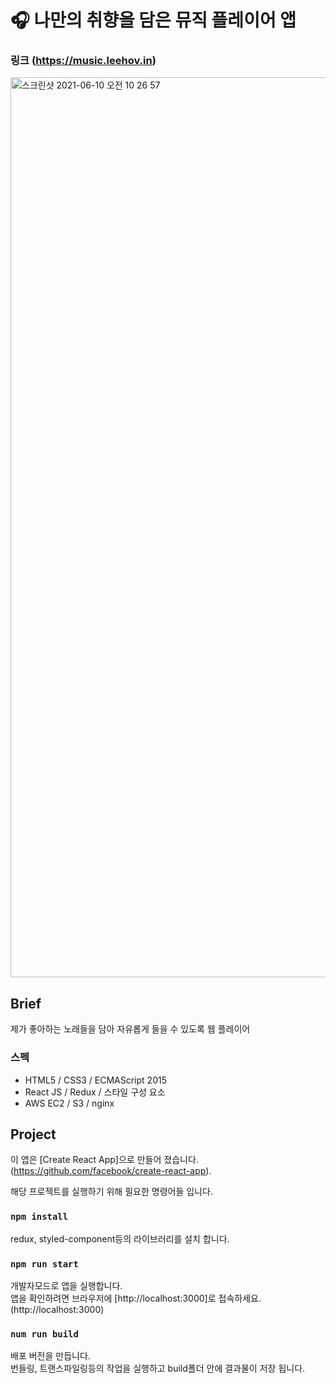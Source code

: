 # 🎧  나만의 취향을 담은 뮤직 플레이어 앱

### 링크 (https://music.leehov.in)

<img width="1440" alt="스크린샷 2021-06-10 오전 10 26 57" src="https://user-images.githubusercontent.com/35447853/121450292-6b945680-c9d6-11eb-88bf-696d0ce64cef.png">

## Brief

제가 좋아하는 노래들을 담아 자유롭게 들을 수 있도록 웹 플레이어

### 스펙
* HTML5 / CSS3 / ECMAScript 2015
* React JS / Redux / 스타일 구성 요소
* AWS EC2 / S3 / nginx

## Project

이 앱은 [Create React App]으로 만들어 졌습니다.(https://github.com/facebook/create-react-app).



해당 프로젝트를 실행하기 위해 필요한 명령어들 입니다.
### `npm install`

redux, styled-component등의 라이브러리를 설치 합니다.

### `npm run start`

개발자모드로 앱을 실행합니다.\
앱을 확인하려면 브라우저에 [http://localhost:3000]로 접속하세요. (http://localhost:3000)

### `num run build`

배포 버전을 만듭니다.\
번들링, 트랜스파일링등의 작업을 실행하고 build폴더 안에 결과물이 저장 됩니다.
